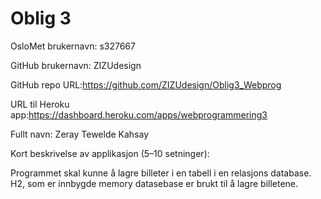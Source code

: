 Oblig 3
=======
OsloMet brukernavn: s327667

GitHub brukernavn: ZIZUdesign

GitHub repo URL:https://github.com/ZIZUdesign/Oblig3_Webprog

URL til Heroku app:https://dashboard.heroku.com/apps/webprogrammering3

Fullt navn: Zeray Tewelde Kahsay

Kort beskrivelse av applikasjon (5–10 setninger):

Programmet skal kunne å lagre billeter i en tabell i en relasjons
database. H2, som er innbygde memory datasebase er brukt til å lagre 
billetene. 
